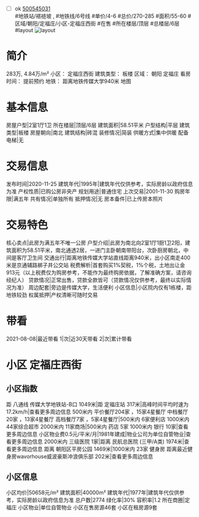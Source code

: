 - [ ] ok [500545031](https://bj.5i5j.com/ershoufang/500545031.html)  
 #地铁站/褡裢坡 ,  #地铁线/6号线
#单价/4-6 #总价/270-285 #面积/55-60   #区域/朝阳/定福庄/小区-定福庄西街 #在售 #所在楼层/顶层 #总楼层/6层 #layout 
![layout](http://image2.5i5j.com//group2/M00/92/B1/CgqJM10V3DqAeeYUAALXZ5-BTjI008.jpg_P5.jpg) 
# 简介 
 283万,  4.84万/m² 
小区： 定福庄西街
建筑类型： 板楼
区域： 朝阳 定福庄
看房时间： 提前预约
地铁： 距离地铁传媒大学940米 地图
# 基本信息 
 房屋户型|2室1厅1卫
所在楼层|顶层/6层
建筑面积|58.51平米
户型结构|平层
建筑类型|板楼
房屋朝向|南北
建筑结构|砖混
装修情况|简装
供暖方式|集中供暖
配备电梯|无
# 交易信息 
 发布时间|2020-11-25
建筑年代|1995年|建筑年代仅供参考，实际房龄以政府信息为准
产权性质|已购公房非央产
规划用途|普通住宅
上次交易|2001-11-30
购房年限|满五年
共有情况|单独所有
抵押情况|无
房本备件|已上传房本照片
# 交易特色 
 核心卖点|此房为满五年不唯一公房
户型介绍|此房为南北向2室1厅1厨1卫2阳，建筑面积为58.51平米，南北通透2居，一进门主卧朝南带阳台，次卧厨房朝北，中间是客厅卫生间
交通出行|距离地铁传媒大学站直线距离940米，出小区南走400米是京通辅路梆子井公交站
税费解析|首套购买1%契税，1%个税，土地出让金913元（以上税费仅为购房参考，不能作为最终购房依据，了解准确方案，请咨询经纪人）
贷款情况|正常出售，贷款全款皆可（贷款情况仅供参考，最终以实际情况为准）
周边配套|旁边是传媒大学，生活便利
小区信息|小区院内仅有1栋楼，距地铁较劲
权属抵押|产权清晰可随时交易
# 带看 
 2021-08-08|最近带看	 1|次|近30天带看	 2|次|累计带看
# 小区 定福庄西街
## 小区指数 
 距 八通线 传媒大学地铁站-B口 1049米|距 定福庄站 317米|高峰时间平均时速为17.2km/h|查看更多周边信息
500米内 平价餐厅204家 ，15家4星餐厅
中档餐厅20家 ，13家4星餐厅
高档餐厅7家 ，5家4星餐厅|500米内 6家便利店
1000米内 44家综合超市
2000米内 11家商场|500米内 药店 5家
1000米内 银行 10家|查看更多周边信息
小区物业费0.5元/平米/月|1981年建成|物业公司为单位自管物业|查看更多周边信息
2000米内 三级医院 1家|距离 民航总医院 (三甲/A类) 1974米|查看更多周边信息
距离 朝阳区平房公园 1469米|1000米内 23家 健身房
距离最近健身房wavorhouse威波豪斯冲浪俱乐部 202米|查看更多周边信息
## 小区信息 
 小区均价|50658元/m²
建筑面积|40000m²
建筑年代|1977年|建筑年代仅供参考，实际房龄以政府信息为准
总户数|2774
绿化率|30%
容积率|1.2
所在商圈|定福庄
小区物业|单位自管物业
小区在售房源46套
小区在租房源9套
